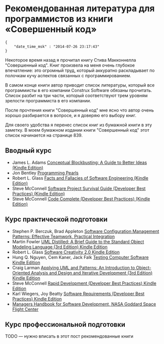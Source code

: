 # Рекомендованная литература для программистов из книги «Совершенный код»

```
{
    "date_time_msk" : "2014-07-26 23:17:43"
}
```

Некоторое время назад я прочитал книгу Стива Макконнелла "Совершенный код".
Книг произвела на меня очень глубокое впечатление: это огромный труд, который
аккуратно раскладывает по полочкам кучу аспектов связанных с
программированием.

В самом конце книги автор приводит список литературы, который все программисты
в его компании Construx Software обязаны прочитать. Список разбит на три
части, который соответствуют трем уровням зрелости программиста в его
компании.

После прочтения книги "Совершенный код" мне ясно что автор очень хорошо
разбирается в вопросе, и я доверяю его выбору книг.

Для своего удобства я перенес список книг из бумажной книги в эту заметку. В
моем бумажном издании книги "Совершенный код" этот список начинается на
странице 839.

## Вводный курс

 * James L. Adams [Conceptual Blockbusting: A Guide to Better Ideas (Kindle
   Edition)](http://www.amazon.com/Conceptual-Blockbusting-Guide-Better-Ideas-ebook/dp/B00368BLWO/)
 * Jon Bentley [Programming Pearls](http://www.amazon.com/Programming-Pearls-2nd-Edition-Bentley/dp/0201657880/)
 * Robert L. Glass [Facts and Fallacies of Software Engineering (Kindle
   Edition)](http://www.amazon.com/Facts-Fallacies-Software-Engineering-Robert-ebook/dp/B001TKD4RG/)
 * Steve McConnell [Software Project Survival Guide (Developer Best Practices)
   (Kindle Edition)](http://www.amazon.com/Software-Project-Survival-Developer-Practices-ebook/dp/B00JDMPOHK/)
 * Steve McConnell [Code Complete (Developer Best Practices) (Kindle
   Edition)](http://www.amazon.com/Code-Complete-Developer-Best-Practices-ebook/dp/B00JDMPOSY/)

## Курс практической подготовки

 * Stephen P. Berczuk, Brad Appleton [Software Configuration Management
   Patterns: Effective Teamwork, Practical Integration](http://www.amazon.com/Software-Configuration-Management-Patterns-Integration/dp/0201741172/)
 * Martin Fowler [UML Distilled: A Brief Guide to the Standard Object Modeling Language (3rd Edition) Kindle Edition](http://www.amazon.com/UML-Distilled-Standard-Modeling-Language-ebook/dp/B000OZ0N8A/)
 * Robert L. Glass [Software Creativity 2.0 Kindle Edition](http://www.amazon.com/Software-Creativity-2-0-Robert-Glass-ebook/dp/B002GYWP2E/)
 * Hung Q. Nguyen, Cem Kaner, Jack Falk [Testing Computer Software Kindle Edition](http://www.amazon.com/Testing-Computer-Software-Hung-Nguyen-ebook/dp/B000S1LVEU/)
 * Craig Larman [Applying UML and Patterns: An Introduction to Object-Oriented Analysis and Design and Iterative Development (3rd Edition) Kindle Edition](http://www.amazon.com/Applying-UML-Patterns-Introduction-Object-Oriented-ebook/dp/B000OZ0N8U/)
 * Steve McConnell [Rapid Development (Developer Best Practices) Kindle Edition](http://www.amazon.com/Rapid-Development-Developer-Best-Practices-ebook/dp/B00JDMPOB6/)
 * Karl Wiegers, Joy Beatty [Software Requirements (Developer Best Practices) Kindle Edition](http://www.amazon.com/Software-Requirements-Developer-Best-Practices-ebook/dp/B00JDMPMOA/)
 * [Managers Handbook for Software Development, NASA Goddard Space Flight Center](http://ntrs.nasa.gov/search.jsp?R=19840015082)

## Курс профессиональной подготовки

TODO — нужно вписать в этот пост рекомендованные книги
